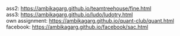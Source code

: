 ass2: https://ambikagarg.github.io/teamtreehouse/fine.html             
ass3: https://ambikagarg.github.io/ludo/ludotry.html           
own assignment: https://ambikagarg.github.io/quant-club/quant.html
facebook: https://ambikagarg.github.io/facebook/sac.html
